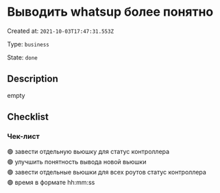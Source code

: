 # Выводить whatsup более понятно

Created at: `2021-10-03T17:47:31.553Z`

Type: `business`

State: `done`

## Description
empty

## Checklist
### Чек-лист
🟢 завести отдельную вьюшку для статус контроллера\
🟢 улучшить понятность вывода новой вьюшки\
🟢 завести отдельные вьюшки для всех роутов статус контроллера\
🟢 время в формате hh:mm:ss
